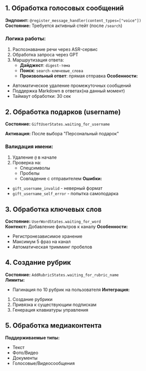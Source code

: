 ## 1. Обработка голосовых сообщений

**Эндпоинт:** `@register_message_handler(content_types=["voice"])`  
**Состояние:** Требуется активный стейт (после `/search`)
### Логика работы:
1. Распознавание речи через ASR-сервис
2. Обработка запроса через GPT
3. Маршрутизация ответа:
    - **Дайджест**: `digest-тема`
    - **Поиск**: `search-ключевые_слова`
    - **Произвольный ответ**: прямая отправка
**Особенности:**
- Автоматическое удаление промежуточных сообщений
- Поддержка Markdown в ответах(на данный момент)
- Таймаут обработки: 30 сек
## 2. Обработка подарков (username)

**Состояние:** `GiftUserStates.waiting_for_username` 

**Активация:** После выбора "Персональный подарок"
### Валидация имени:

1. Удаление `@` в начале
2. Проверка на:
    - Спецсимволы
    - Пробелы
    - Совпадение с отправителем
**Ошибки:**
- `gift_username_invalid` - неверный формат
- `gift_username_self_error` - попытка самоподарка
## 3. Обработка ключевых слов
**Состояние:** `UserWordStates.waiting_for_word`  
**Контекст:** Добавление фильтров к каналу
**Особенности:**
- Регистронезависимое хранение
- Максимум 5 фраз на канал
- Автоматическая тримминг пробелов
## 4. Создание рубрик

**Состояние:** `AddRubricStates.waiting_for_rubric_name`  
**Лимиты:**

- Пагинация по 10 рубрик на пользователя
**Интеграция:**
1. Создание рубрики
2. Привязка к существующим подпискам
3. Генерация клавиатуры управления
## 5. Обработка медиаконтента

**Поддерживаемые типы:**
- Текст
- Фото/Видео
- Документы
- Голосовые/Видеосообщения